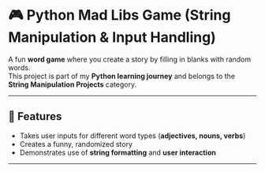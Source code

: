 # 🎮 Python Mad Libs Game (String Manipulation & Input Handling)

A fun **word game** where you create a story by filling in blanks with random words.  
This project is part of my **Python learning journey** and belongs to the **String Manipulation Projects** category.

---

## 🚀 Features
- Takes user inputs for different word types (**adjectives, nouns, verbs**)
- Creates a funny, randomized story
- Demonstrates use of **string formatting** and **user interaction**

---


